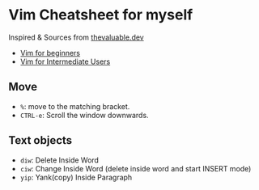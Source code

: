 # Vim Cheatsheet for myself

Inspired & Sources from [thevaluable.dev](https://thevaluable.dev)

- [Vim for beginners](https://thevaluable.dev/vim-commands-beginner/)
- [Vim for Intermediate Users](https://thevaluable.dev/vim-intermediate/)

## Move

- `%`: move to the matching bracket.
- `CTRL-e`: Scroll the window downwards.

## Text objects

- `diw`: Delete Inside Word
- `ciw`: Change Inside Word (delete inside word and start INSERT mode)
- `yip`: Yank(copy) Inside Paragraph
